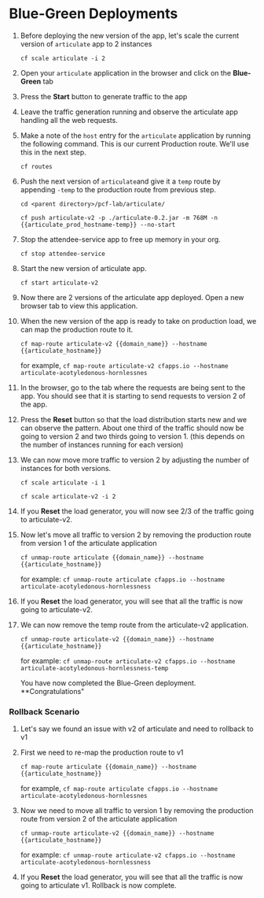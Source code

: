 # Blue-Green Deployments

1. Before deploying the new version of the app, let's scale the current version of ```articulate``` app to 2 instances

    ```cf scale articulate -i 2```
    
2. Open your ```articulate``` application in the browser and click on the **Blue-Green** tab
3. Press the **Start** button to generate traffic to the app
4. Leave the traffic generation running and observe the articulate app handling all the web requests.
5. Make a note of the ```host``` entry for the ```articulate``` application by running the following command. This is our current Production route. We'll use this in the next step.

    ```cf routes```
    
6. Push the next version of ```articulate```and give it a ```temp``` route by appending ```-temp``` to the production route from previous step.

    ```cd <parent directory>/pcf-lab/articulate/```
    
    ```cf push articulate-v2 -p ./articulate-0.2.jar -m 768M -n {{articulate_prod_hostname-temp}} --no-start```

7. Stop the attendee-service app to free up memory in your org.

    ```cf stop attendee-service```
        
8. Start the new version of articulate app.
    
    ```cf start articulate-v2```
    
9. Now there are 2 versions of the articulate app deployed. Open a new browser tab to view this application.
10. When the new version of the app is ready to take on production load, we can map the production route to it.

    ```cf map-route articulate-v2 {{domain_name}} --hostname {{articulate_hostname}}```
    
    for example, ```cf map-route articulate-v2 cfapps.io --hostname articulate-acotyledonous-hornlessnes```
 
11. In the browser, go to the tab where the requests are being sent to the app. You should see that it is starting to send requests to version 2 of the app.
12. Press the **Reset** button so that the load distribution starts new and we can observe the pattern. About one third of the traffic should now be going to version 2 and two thirds going to version 1. (this depends on the number of instances running for each version) 
13. We can now move more traffic to version 2 by adjusting the number of instances for both versions.

    ```cf scale articulate -i 1```
    
    ```cf scale articulate-v2 -i 2```

14. If you **Reset** the load generator, you will now see 2/3 of the traffic going to articulate-v2.
15. Now let's move all traffic to version 2 by removing the production route from version 1 of the articulate application

    ```cf unmap-route articulate {{domain_name}} --hostname {{articulate_hostname}}```
    
    for example: ```cf unmap-route articulate cfapps.io --hostname articulate-acotyledonous-hornlessness```
    
16. If you **Reset** the load generator, you will see that all the traffic is now going to articulate-v2.
17. We can now remove the temp route from the articulate-v2 application.

    ```cf unmap-route articulate-v2 {{domain_name}} --hostname {{articulate_hostname}}```
    
    for example: ```cf unmap-route articulate-v2 cfapps.io --hostname articulate-acotyledonous-hornlessness-temp```
    
    You have now completed the Blue-Green deployment. **Congratulations"

### Rollback Scenario

1. Let's say we found an issue with v2 of articulate and need to rollback to v1
2. First we need to re-map the production route to v1

    ```cf map-route articulate {{domain_name}} --hostname {{articulate_hostname}}```
    
    for example, ```cf map-route articulate cfapps.io --hostname articulate-acotyledonous-hornlessnes```
    
3. Now we need to move all traffic to version 1 by removing the production route from version 2 of the articulate application

    ```cf unmap-route articulate-v2 {{domain_name}} --hostname {{articulate_hostname}}```
    
    for example: ```cf unmap-route articulate-v2 cfapps.io --hostname articulate-acotyledonous-hornlessness```
    
4. If you **Reset** the load generator, you will see that all the traffic is now going to articulate v1.
    Rollback is now complete.




    

